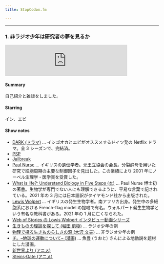 ```yaml
---
title: StopCodon.fm

---
```

-------
### 1. 非ラジオ少年は研究者の夢を見るか

<iframe src="https://anchor.fm/stopcodon/embed/episodes/1-e12slo5" height="102px" width="400px" frameborder="0" scrolling="no"></iframe>

#### Summary
自己紹介と雑談をしました。

#### Starring
イシ、エビ

#### Show notes
- [DARK (ドラマ)](https://www.netflix.com/title/80100172) ... イシゴオカとエビがオススメするドイツ発の Netflix ドラマ。全 3 シーズンで、完結済。  
- [PSP](https://www.jp.playstation.com/psp/hardware/)
- [Jailbreak](https://ja.wikipedia.org/wiki/Jailbreak)
- [Paul Nurse](https://ja.wikipedia.org/wiki/ポール・ナース) ... イギリスの遺伝学者。元王立協会の会長。分裂酵母を用いた研究で細胞周期の主要な制御因子を見出した。この業績により 2001 年にノーベル生理学・医学賞を受賞した。
- [What is life?: Understand Biology in Five Steps (本)](https://www.amazon.co.jp/dp/B089T7JBM7/ref=dp-kindle-redirect?_encoding=UTF8&btkr=1) ... Paul Nurse 博士初の著書。生物学が専門でない人にも理解できるように、平易な言葉で記されている。2021 年の 3 月には日本語訳がタイヤモンド社から出版された。
- [Lewis Wolpert](https://en.wikipedia.org/wiki/Lewis_Wolpert) ... イギリスの発生生物学者。南アフリカ出身。発生中の多細胞系における French-flag model の提唱で有名。ウォルパート発生生物学という有名な教科書がある。2021 年の 1 月に亡くなられた。
- [Web of Stories の Lowis Wolpert インタビュー動画シリーズ](https://www.youtube.com/watch?v=Xg0mSUUHkek&list=PLVV0r6CmEsFyjdGdW6_YWe0DIG9dW7Y-q)
- [生きものの理論を探して (堀田 凱樹)](https://brh.co.jp/s_library/interview/42/) ... ラジオ少年の例
- [物理で探る生きものらしさの源 (大沢 文夫)](https://brh.co.jp/s_library/interview/49/) ... 非ラジオ少年の例
- [チ。–地球の運動について– (漫画)](https://bigcomicbros.net/work/35171/) ... 魚豊 (うおと) さんによる地動説を題材にした漫画。
- [新世界より (アニメ)](https://www.tv-asahi.co.jp/shinsekaiyori/)
- [Steins;Gate (アニメ)](http://steinsgate.jp/)

